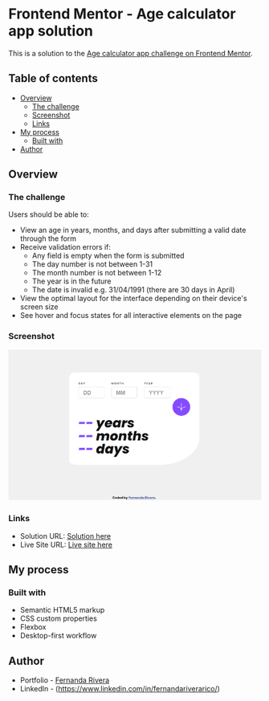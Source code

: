 # Frontend Mentor - Age calculator app solution

This is a solution to the [Age calculator app challenge on Frontend Mentor](https://www.frontendmentor.io/challenges/age-calculator-app-dF9DFFpj-Q).

## Table of contents

- [Overview](#overview)
  - [The challenge](#the-challenge)
  - [Screenshot](#screenshot)
  - [Links](#links)
- [My process](#my-process)
  - [Built with](#built-with)
- [Author](#author)

## Overview

### The challenge

Users should be able to:

- View an age in years, months, and days after submitting a valid date through the form
- Receive validation errors if:
  - Any field is empty when the form is submitted
  - The day number is not between 1-31
  - The month number is not between 1-12
  - The year is in the future
  - The date is invalid e.g. 31/04/1991 (there are 30 days in April)
- View the optimal layout for the interface depending on their device's screen size
- See hover and focus states for all interactive elements on the page

### Screenshot

![](./assets/images/calculator_ss.PNG)

### Links

- Solution URL: [Solution here](https://github.com/Ferrriver/Age-calculator-app)
- Live Site URL: [Live site here](https://ferrriver.github.io/Age-calculator-app/)

## My process

### Built with

- Semantic HTML5 markup
- CSS custom properties
- Flexbox
- Desktop-first workflow

## Author

- Portfolio - [Fernanda Rivera](https://ferrriver.github.io/personal-portfolio/)
- LinkedIn - (https://www.linkedin.com/in/fernandariverarico/)
